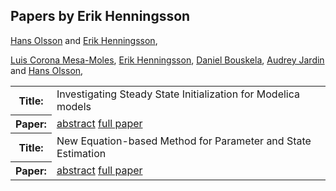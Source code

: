 ## Papers by Erik Henningsson
<table><a href="/proceedings/authors/HansOlsson">Hans Olsson</a> and <a href="/proceedings/authors/ErikHenningsson">Erik Henningsson</a>, </td>
</tr>
<tr><th>Title:</th>
<td>Investigating Steady State Initialization for Modelica models</td>
</tr>
<tr><th>Paper:</th>
<td><a href="/abstracts/abstract_2A_1">abstract</a> <a href="/proceedings/papers/Modelica2021session2A_paper1.pdf">full paper</a></td>
</tr>

<a href="/proceedings/authors/LuisCoronaMesa-Moles">Luis Corona Mesa-Moles</a>, <a href="/proceedings/authors/ErikHenningsson">Erik Henningsson</a>, <a href="/proceedings/authors/DanielBouskela">Daniel Bouskela</a>, <a href="/proceedings/authors/AudreyJardin">Audrey Jardin</a> and <a href="/proceedings/authors/HansOlsson">Hans Olsson</a>, </td>
</tr>
<tr><th>Title:</th>
<td>New Equation-based Method for Parameter and State Estimation</td>
</tr>
<tr><th>Paper:</th>
<td><a href="/abstracts/abstract_2A_2">abstract</a> <a href="/proceedings/papers/Modelica2021session2A_paper2.pdf">full paper</a></td>
</tr>
</table>